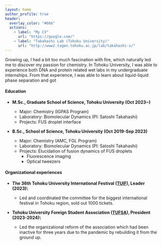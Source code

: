 ```yaml
---
layout: home
author_profile: true
header:
  overlay_color: "#666"
  actions:
    - label: "My CV"
      url: "https://google.com/"
    - label: "Takahashi Lab (Tohoku University)"
      url: "http://www2.tagen.tohoku.ac.jp/lab/takahashi-s/"
---
```

Growing up, I had a bit too much fascination with fire, which naturally led me to discover my passion for chemistry. In Tohoku University, I was able to experience both DNA and protein related wet labs in my undergraduate internships. From that experience, I was able to learn about liquid-liquid phase separation and got 

#### Education
* **M.Sc., Graduate School of Science, Tohoku University (Oct 2023~)**
    * Major: Chemistry (IGPAS Program)
    * Laboratory: Biomolecular Dynamics (PI: Satoshi Takahashi)
    * Projects: FUS droplet interface
  
* **B.Sc., School of Science, Tohoku University (Oct 2019-Sep 2023)**
    * Major: Chemistry (AMC, FGL Program)
    * Laboratory: Biomolecular Dynamics (PI: Satoshi Takahashi)
    * Projects: Elucidation of fusion dynamics of FUS droplets
      * Fluorescence imaging
      * Optical tweezers

#### Organizational experiences
* **The 36th Tohoku University International Festival (<a href="https://www.tufsa.net/tuif2023/dashboard" target="_blank">TUIF</a>), Leader (2023)**\\
  * Led and coordinated the committee for the biggest international festival in Tohoku region, sold out 1000 tickets.

* **Tohoku University Foreign Student Association (<a href="https://www.tufsa.net/" target="_blank">TUFSA</a>), President (2023-2024)**\\
  * Led the organizational reform of the association which had been inactive for three years due to the pandemic by rebuilding it from the ground up.
  